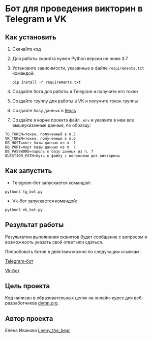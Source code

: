 # Бот для проведения викторин в Telegram и VK

## Как установить

1. Скачайте код
2. Для работы скрипта нужен Python версии не ниже 3.7
3. Установите зависимости, указанные в файле ``requirements.txt`` командой:

   ```pip install -r requirements.txt```
5. Создайте бота для работы в Telegram и получите его токен
6. Создайте  группу для работы в VK и получите токен группы
7. Создайте базу данных в [Redis](https://redis.com/)
8. Создайте в корне проекта файл ``.env`` и укажите в нем все вышеуказанные данные, по образцу:

```
TG_TOKEN=токен, полученный в п.5
VK_TOKEN=токен, полученный в п.6
DB_HOST=хост базы данных из п. 7 
DB_PORT=порт базы данных из п. 7 
DB_PASSWORD=пароль к базу данных из п. 7 
QUESTION_PATH=путь к файлу с вопросами для викторины
```

## Как запустить
- Telegram-бот запускается командой:

```python3 tg_bot.py```

- Vk-бот запускается командой:

```python3 vk_bot.py```

## Результат работы

Результатом выполнения скриптов будет сообщение с вопросом и возможность указать свой ответ или сдаться.


Попробовать ботов в действии можно по следующим ссылкам:

[Telegram-бот](https://t.me/Leeny_the_bear_bot)

[Vk-бот](https://vk.com/im?sel=-215364307)

## Цель проекта

Код написан в образовательных целях на онлайн-курсе для веб-разработчиков [dvmn.org](https://dvmn.org/).

## Автор проекта

Елена Иванова [Leeny_the_bear](https://github.com/leenythebear)

